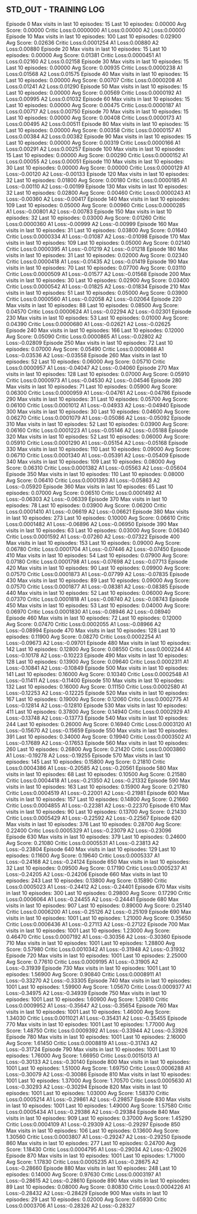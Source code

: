 ## STD_OUT - TRAINING LOG
Episode 0 	Max visits in last 10 episodes: 15 	Last 10 episodes: 0.00000	Avg Score: 0.00000	Critic Loss:0.0000000	A1 Loss:0.00000	A2 Loss:0.00000
Episode 10 	Max visits in last 10 episodes: 100 	Last 10 episodes: 0.02900	Avg Score: 0.02636	Critic Loss:0.0001254	A1 Loss:0.00880	A2 Loss:0.00880
Episode 20 	Max visits in last 10 episodes: 15 	Last 10 episodes: 0.00000	Avg Score: 0.01381	Critic Loss:0.0000451	A1 Loss:0.02160	A2 Loss:0.02158
Episode 30 	Max visits in last 10 episodes: 15 	Last 10 episodes: 0.00000	Avg Score: 0.00935	Critic Loss:0.0000238	A1 Loss:0.01568	A2 Loss:0.01575
Episode 40 	Max visits in last 10 episodes: 15 	Last 10 episodes: 0.00000	Avg Score: 0.00707	Critic Loss:0.0000208	A1 Loss:0.01241	A2 Loss:0.01290
Episode 50 	Max visits in last 10 episodes: 15 	Last 10 episodes: 0.00000	Avg Score: 0.00569	Critic Loss:0.0000192	A1 Loss:0.00995	A2 Loss:0.01032
Episode 60 	Max visits in last 10 episodes: 15 	Last 10 episodes: 0.00000	Avg Score: 0.00475	Critic Loss:0.0000187	A1 Loss:0.00717	A2 Loss:0.00750
Episode 70 	Max visits in last 10 episodes: 15 	Last 10 episodes: 0.00000	Avg Score: 0.00408	Critic Loss:0.0000173	A1 Loss:0.00495	A2 Loss:0.00511
Episode 80 	Max visits in last 10 episodes: 15 	Last 10 episodes: 0.00000	Avg Score: 0.00358	Critic Loss:0.0000157	A1 Loss:0.00384	A2 Loss:0.00382
Episode 90 	Max visits in last 10 episodes: 15 	Last 10 episodes: 0.00000	Avg Score: 0.00319	Critic Loss:0.0000166	A1 Loss:0.00291	A2 Loss:0.00257
Episode 100 	Max visits in last 10 episodes: 15 	Last 10 episodes: 0.00000	Avg Score: 0.00290	Critic Loss:0.0000152	A1 Loss:0.00055	A2 Loss:0.00051
Episode 110 	Max visits in last 10 episodes: 30 	Last 10 episodes: 0.00000	Avg Score: 0.00000	Critic Loss:0.0000129	A1 Loss:-0.00120	A2 Loss:-0.00133
Episode 120 	Max visits in last 10 episodes: 32 	Last 10 episodes: 0.01800	Avg Score: 0.00180	Critic Loss:0.0000185	A1 Loss:-0.00110	A2 Loss:-0.00199
Episode 130 	Max visits in last 10 episodes: 32 	Last 10 episodes: 0.02800	Avg Score: 0.00460	Critic Loss:0.0000243	A1 Loss:-0.00360	A2 Loss:-0.00417
Episode 140 	Max visits in last 10 episodes: 109 	Last 10 episodes: 0.05000	Avg Score: 0.00960	Critic Loss:0.0000285	A1 Loss:-0.00801	A2 Loss:-0.00783
Episode 150 	Max visits in last 10 episodes: 32 	Last 10 episodes: 0.03000	Avg Score: 0.01260	Critic Loss:0.0000360	A1 Loss:-0.00999	A2 Loss:-0.00999
Episode 160 	Max visits in last 10 episodes: 31 	Last 10 episodes: 0.03800	Avg Score: 0.01640	Critic Loss:0.0000334	A1 Loss:-0.01087	A2 Loss:-0.01098
Episode 170 	Max visits in last 10 episodes: 109 	Last 10 episodes: 0.05000	Avg Score: 0.02140	Critic Loss:0.0000395	A1 Loss:-0.01219	A2 Loss:-0.01218
Episode 180 	Max visits in last 10 episodes: 31 	Last 10 episodes: 0.02000	Avg Score: 0.02340	Critic Loss:0.0000418	A1 Loss:-0.01435	A2 Loss:-0.01419
Episode 190 	Max visits in last 10 episodes: 70 	Last 10 episodes: 0.07700	Avg Score: 0.03110	Critic Loss:0.0000509	A1 Loss:-0.01577	A2 Loss:-0.01568
Episode 200 	Max visits in last 10 episodes: 30 	Last 10 episodes: 0.02900	Avg Score: 0.03400	Critic Loss:0.0000542	A1 Loss:-0.01825	A2 Loss:-0.01834
Episode 210 	Max visits in last 10 episodes: 51 	Last 10 episodes: 0.05000	Avg Score: 0.03900	Critic Loss:0.0000560	A1 Loss:-0.02058	A2 Loss:-0.02064
Episode 220 	Max visits in last 10 episodes: 88 	Last 10 episodes: 0.08500	Avg Score: 0.04570	Critic Loss:0.0000624	A1 Loss:-0.02294	A2 Loss:-0.02301
Episode 230 	Max visits in last 10 episodes: 53 	Last 10 episodes: 0.01000	Avg Score: 0.04390	Critic Loss:0.0000680	A1 Loss:-0.02621	A2 Loss:-0.02625
Episode 240 	Max visits in last 10 episodes: 166 	Last 10 episodes: 0.12000	Avg Score: 0.05090	Critic Loss:0.0000865	A1 Loss:-0.02802	A2 Loss:-0.02809
Episode 250 	Max visits in last 10 episodes: 72 	Last 10 episodes: 0.07000	Avg Score: 0.05490	Critic Loss:0.0000868	A1 Loss:-0.03536	A2 Loss:-0.03558
Episode 260 	Max visits in last 10 episodes: 52 	Last 10 episodes: 0.06000	Avg Score: 0.05710	Critic Loss:0.0000957	A1 Loss:-0.04047	A2 Loss:-0.04060
Episode 270 	Max visits in last 10 episodes: 128 	Last 10 episodes: 0.07000	Avg Score: 0.05910	Critic Loss:0.0000973	A1 Loss:-0.04530	A2 Loss:-0.04546
Episode 280 	Max visits in last 10 episodes: 71 	Last 10 episodes: 0.05900	Avg Score: 0.06300	Critic Loss:0.0000959	A1 Loss:-0.04761	A2 Loss:-0.04786
Episode 290 	Max visits in last 10 episodes: 31 	Last 10 episodes: 0.05700	Avg Score: 0.06100	Critic Loss:0.0001012	A1 Loss:-0.04933	A2 Loss:-0.04940
Episode 300 	Max visits in last 10 episodes: 30 	Last 10 episodes: 0.04600	Avg Score: 0.06270	Critic Loss:0.0001079	A1 Loss:-0.05086	A2 Loss:-0.05092
Episode 310 	Max visits in last 10 episodes: 52 	Last 10 episodes: 0.03900	Avg Score: 0.06160	Critic Loss:0.0001223	A1 Loss:-0.05146	A2 Loss:-0.05188
Episode 320 	Max visits in last 10 episodes: 52 	Last 10 episodes: 0.06000	Avg Score: 0.05910	Critic Loss:0.0001290	A1 Loss:-0.05154	A2 Loss:-0.05168
Episode 330 	Max visits in last 10 episodes: 110 	Last 10 episodes: 0.09000	Avg Score: 0.06710	Critic Loss:0.0001340	A1 Loss:-0.05391	A2 Loss:-0.05409
Episode 340 	Max visits in last 10 episodes: 109 	Last 10 episodes: 0.08000	Avg Score: 0.06310	Critic Loss:0.0001382	A1 Loss:-0.05563	A2 Loss:-0.05604
Episode 350 	Max visits in last 10 episodes: 110 	Last 10 episodes: 0.08000	Avg Score: 0.06410	Critic Loss:0.0001393	A1 Loss:-0.05863	A2 Loss:-0.05920
Episode 360 	Max visits in last 10 episodes: 65 	Last 10 episodes: 0.07000	Avg Score: 0.06510	Critic Loss:0.0001492	A1 Loss:-0.06303	A2 Loss:-0.06339
Episode 370 	Max visits in last 10 episodes: 78 	Last 10 episodes: 0.03900	Avg Score: 0.06200	Critic Loss:0.0001410	A1 Loss:-0.06619	A2 Loss:-0.06621
Episode 380 	Max visits in last 10 episodes: 273 	Last 10 episodes: 0.10000	Avg Score: 0.06610	Critic Loss:0.0001482	A1 Loss:-0.06896	A2 Loss:-0.06950
Episode 390 	Max visits in last 10 episodes: 63 	Last 10 episodes: 0.03000	Avg Score: 0.06340	Critic Loss:0.0001592	A1 Loss:-0.07260	A2 Loss:-0.07322
Episode 400 	Max visits in last 10 episodes: 153 	Last 10 episodes: 0.09000	Avg Score: 0.06780	Critic Loss:0.0001704	A1 Loss:-0.07446	A2 Loss:-0.07450
Episode 410 	Max visits in last 10 episodes: 54 	Last 10 episodes: 0.07900	Avg Score: 0.07180	Critic Loss:0.0001798	A1 Loss:-0.07698	A2 Loss:-0.07713
Episode 420 	Max visits in last 10 episodes: 90 	Last 10 episodes: 0.09900	Avg Score: 0.07570	Critic Loss:0.0001873	A1 Loss:-0.07799	A2 Loss:-0.07835
Episode 430 	Max visits in last 10 episodes: 89 	Last 10 episodes: 0.09000	Avg Score: 0.07570	Critic Loss:0.0001877	A1 Loss:-0.08381	A2 Loss:-0.08385
Episode 440 	Max visits in last 10 episodes: 52 	Last 10 episodes: 0.06000	Avg Score: 0.07370	Critic Loss:0.0001818	A1 Loss:-0.08740	A2 Loss:-0.08743
Episode 450 	Max visits in last 10 episodes: 53 	Last 10 episodes: 0.04000	Avg Score: 0.06970	Critic Loss:0.0001830	A1 Loss:-0.08946	A2 Loss:-0.08940
Episode 460 	Max visits in last 10 episodes: 72 	Last 10 episodes: 0.12000	Avg Score: 0.07470	Critic Loss:0.0002055	A1 Loss:-0.08966	A2 Loss:-0.08994
Episode 470 	Max visits in last 10 episodes: 128 	Last 10 episodes: 0.11900	Avg Score: 0.08270	Critic Loss:0.0002254	A1 Loss:-0.09673	A2 Loss:-0.09701
Episode 480 	Max visits in last 10 episodes: 142 	Last 10 episodes: 0.12800	Avg Score: 0.08550	Critic Loss:0.0002244	A1 Loss:-0.10178	A2 Loss:-0.10223
Episode 490 	Max visits in last 10 episodes: 128 	Last 10 episodes: 0.13900	Avg Score: 0.09640	Critic Loss:0.0002311	A1 Loss:-0.10841	A2 Loss:-0.10849
Episode 500 	Max visits in last 10 episodes: 141 	Last 10 episodes: 0.16000	Avg Score: 0.10340	Critic Loss:0.0002548	A1 Loss:-0.11411	A2 Loss:-0.11400
Episode 510 	Max visits in last 10 episodes: 132 	Last 10 episodes: 0.16000	Avg Score: 0.11150	Critic Loss:0.0002580	A1 Loss:-0.12253	A2 Loss:-0.12225
Episode 520 	Max visits in last 10 episodes: 167 	Last 10 episodes: 0.19000	Avg Score: 0.12060	Critic Loss:0.0002775	A1 Loss:-0.12814	A2 Loss:-0.12810
Episode 530 	Max visits in last 10 episodes: 411 	Last 10 episodes: 0.37800	Avg Score: 0.14940	Critic Loss:0.0002929	A1 Loss:-0.13748	A2 Loss:-0.13773
Episode 540 	Max visits in last 10 episodes: 244 	Last 10 episodes: 0.26000	Avg Score: 0.16940	Critic Loss:0.0003120	A1 Loss:-0.15670	A2 Loss:-0.15659
Episode 550 	Max visits in last 10 episodes: 391 	Last 10 episodes: 0.34000	Avg Score: 0.19940	Critic Loss:0.0003502	A1 Loss:-0.17689	A2 Loss:-0.17653
Episode 560 	Max visits in last 10 episodes: 260 	Last 10 episodes: 0.26800	Avg Score: 0.21420	Critic Loss:0.0003860	A1 Loss:-0.19278	A2 Loss:-0.19255
Episode 570 	Max visits in last 10 episodes: 145 	Last 10 episodes: 0.15800	Avg Score: 0.21810	Critic Loss:0.0004386	A1 Loss:-0.20585	A2 Loss:-0.20561
Episode 580 	Max visits in last 10 episodes: 68 	Last 10 episodes: 0.10500	Avg Score: 0.21580	Critic Loss:0.0004418	A1 Loss:-0.21350	A2 Loss:-0.21332
Episode 590 	Max visits in last 10 episodes: 163 	Last 10 episodes: 0.15900	Avg Score: 0.21780	Critic Loss:0.0004519	A1 Loss:-0.22001	A2 Loss:-0.21981
Episode 600 	Max visits in last 10 episodes: 157 	Last 10 episodes: 0.14800	Avg Score: 0.21660	Critic Loss:0.0004855	A1 Loss:-0.22381	A2 Loss:-0.22370
Episode 610 	Max visits in last 10 episodes: 90 	Last 10 episodes: 0.13700	Avg Score: 0.21430	Critic Loss:0.0005429	A1 Loss:-0.22592	A2 Loss:-0.22567
Episode 620 	Max visits in last 10 episodes: 376 	Last 10 episodes: 0.28700	Avg Score: 0.22400	Critic Loss:0.0005329	A1 Loss:-0.23079	A2 Loss:-0.23096
Episode 630 	Max visits in last 10 episodes: 379 	Last 10 episodes: 0.24600	Avg Score: 0.21080	Critic Loss:0.0005531	A1 Loss:-0.23813	A2 Loss:-0.23804
Episode 640 	Max visits in last 10 episodes: 129 	Last 10 episodes: 0.11600	Avg Score: 0.19640	Critic Loss:0.0005337	A1 Loss:-0.24168	A2 Loss:-0.24124
Episode 650 	Max visits in last 10 episodes: 32 	Last 10 episodes: 0.09500	Avg Score: 0.17190	Critic Loss:0.0005237	A1 Loss:-0.24205	A2 Loss:-0.24206
Episode 660 	Max visits in last 10 episodes: 243 	Last 10 episodes: 0.13800	Avg Score: 0.15890	Critic Loss:0.0005023	A1 Loss:-0.24412	A2 Loss:-0.24401
Episode 670 	Max visits in last 10 episodes: 300 	Last 10 episodes: 0.29800	Avg Score: 0.17290	Critic Loss:0.0006064	A1 Loss:-0.24455	A2 Loss:-0.24441
Episode 680 	Max visits in last 10 episodes: 907 	Last 10 episodes: 0.89000	Avg Score: 0.25140	Critic Loss:0.0006200	A1 Loss:-0.25126	A2 Loss:-0.25109
Episode 690 	Max visits in last 10 episodes: 1001 	Last 10 episodes: 1.21000	Avg Score: 0.35650	Critic Loss:0.0006436	A1 Loss:-0.27113	A2 Loss:-0.27122
Episode 700 	Max visits in last 10 episodes: 1001 	Last 10 episodes: 1.23000	Avg Score: 0.46470	Critic Loss:0.0007192	A1 Loss:-0.30356	A2 Loss:-0.30360
Episode 710 	Max visits in last 10 episodes: 1001 	Last 10 episodes: 1.28800	Avg Score: 0.57980	Critic Loss:0.0010342	A1 Loss:-0.31948	A2 Loss:-0.31932
Episode 720 	Max visits in last 10 episodes: 1001 	Last 10 episodes: 2.25000	Avg Score: 0.77610	Critic Loss:0.0009195	A1 Loss:-0.31905	A2 Loss:-0.31939
Episode 730 	Max visits in last 10 episodes: 1001 	Last 10 episodes: 1.56900	Avg Score: 0.90840	Critic Loss:0.0008911	A1 Loss:-0.33270	A2 Loss:-0.33305
Episode 740 	Max visits in last 10 episodes: 1001 	Last 10 episodes: 1.59900	Avg Score: 1.05670	Critic Loss:0.0009377	A1 Loss:-0.34975	A2 Loss:-0.34939
Episode 750 	Max visits in last 10 episodes: 1001 	Last 10 episodes: 1.60900	Avg Score: 1.20810	Critic Loss:0.0009952	A1 Loss:-0.35647	A2 Loss:-0.35654
Episode 760 	Max visits in last 10 episodes: 1001 	Last 10 episodes: 1.46000	Avg Score: 1.34030	Critic Loss:0.0011021	A1 Loss:-0.35431	A2 Loss:-0.35455
Episode 770 	Max visits in last 10 episodes: 1001 	Last 10 episodes: 1.77000	Avg Score: 1.48750	Critic Loss:0.0009392	A1 Loss:-0.33944	A2 Loss:-0.33926
Episode 780 	Max visits in last 10 episodes: 1001 	Last 10 episodes: 2.16000	Avg Score: 1.61450	Critic Loss:0.0008819	A1 Loss:-0.31743	A2 Loss:-0.31724
Episode 790 	Max visits in last 10 episodes: 1001 	Last 10 episodes: 1.76000	Avg Score: 1.66950	Critic Loss:0.0015013	A1 Loss:-0.30133	A2 Loss:-0.30140
Episode 800 	Max visits in last 10 episodes: 1001 	Last 10 episodes: 1.51000	Avg Score: 1.69750	Critic Loss:0.0006288	A1 Loss:-0.30079	A2 Loss:-0.30086
Episode 810 	Max visits in last 10 episodes: 1001 	Last 10 episodes: 1.37000	Avg Score: 1.70570	Critic Loss:0.0005630	A1 Loss:-0.30293	A2 Loss:-0.30294
Episode 820 	Max visits in last 10 episodes: 1001 	Last 10 episodes: 1.03000	Avg Score: 1.58370	Critic Loss:0.0005214	A1 Loss:-0.29861	A2 Loss:-0.29857
Episode 830 	Max visits in last 10 episodes: 1001 	Last 10 episodes: 1.49000	Avg Score: 1.57580	Critic Loss:0.0005434	A1 Loss:-0.29386	A2 Loss:-0.29384
Episode 840 	Max visits in last 10 episodes: 909 	Last 10 episodes: 0.37000	Avg Score: 1.45290	Critic Loss:0.0004109	A1 Loss:-0.29309	A2 Loss:-0.29297
Episode 850 	Max visits in last 10 episodes: 106 	Last 10 episodes: 0.13600	Avg Score: 1.30560	Critic Loss:0.0003807	A1 Loss:-0.29247	A2 Loss:-0.29250
Episode 860 	Max visits in last 10 episodes: 277 	Last 10 episodes: 0.24700	Avg Score: 1.18430	Critic Loss:0.0004795	A1 Loss:-0.29034	A2 Loss:-0.29026
Episode 870 	Max visits in last 10 episodes: 1001 	Last 10 episodes: 1.71000	Avg Score: 1.17830	Critic Loss:0.0005235	A1 Loss:-0.28675	A2 Loss:-0.28660
Episode 880 	Max visits in last 10 episodes: 248 	Last 10 episodes: 0.14000	Avg Score: 0.97630	Critic Loss:0.0003197	A1 Loss:-0.28615	A2 Loss:-0.28610
Episode 890 	Max visits in last 10 episodes: 89 	Last 10 episodes: 0.08000	Avg Score: 0.80830	Critic Loss:0.0004226	A1 Loss:-0.28432	A2 Loss:-0.28429
Episode 900 	Max visits in last 10 episodes: 29 	Last 10 episodes: 0.02000	Avg Score: 0.65930	Critic Loss:0.0003706	A1 Loss:-0.28326	A2 Loss:-0.28327